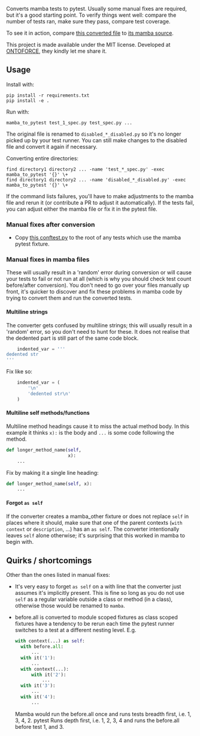Converts mamba tests to pytest. Usually some manual fixes are required, but it's a good starting point. To verify things went well: compare the number of tests ran, make sure they pass, compare test coverage.

To see it in action, compare [this converted file](./src/mamba_to_pytest/tests_manual/test_foo_example.py) to
[its mamba source](./src/mamba_to_pytest/tests_manual/test_foo_spec.py).

This project is made available under the MIT license. Developed at [ONTOFORCE](https://www.ontoforce.com/),
they kindly let me share it.


## Usage
Install with:

    pip install -r requirements.txt
    pip install -e .

Run with:

    mamba_to_pytest test_1_spec.py test_spec.py ...

The original file is renamed to `disabled_*_disabled.py` so it's no longer picked up by your test runner. You can still
make changes to the disabled file and convert it again if necessary.

Converting entire directories:

    find directory1 directory2 ... -name 'test_*_spec.py' -exec mamba_to_pytest '{}' \+ 
    find directory1 directory2 ... -name 'disabled_*_disabled.py' -exec mamba_to_pytest '{}' \+ 

If the command lists failures, you'll have to make adjustments to the mamba file and rerun it (or contribute a PR to
adjust it automatically). If the tests fail, you can adjust either the mamba file or fix it in the pytest file.


### Manual fixes after conversion
- Copy [this conftest.py](./src/mamba_to_pytest/tests_manual/conftest.py) to the root of any tests which use the mamba
  pytest fixture.


### Manual fixes in mamba files
These will usually result in a 'random' error during conversion or will cause your tests to fail or not run
at all (which is why you should check test count before/after conversion). You don't need to go over your files
manually up front, it's quicker to discover and fix these problems in mamba code by trying to convert them and run the
converted tests.

#### Multiline strings
The converter gets confused by multiline strings; this will usually result in a 'random' error, so you don't need to
hunt for these. It does not realise that the dedented part is still part of the same code block.

```python
    indented_var = '''
dedented str
'''
```

Fix like so:

```python
    indented_var = (
        '\n'
        'dedented str\n'
    )
```

#### Multiline self methods/functions
Multiline method headings cause it to miss the actual method body. In this example it thinks `x):` is the body and
`...` is some code following the method.

```python
def longer_method_name(self,
                       x):
    ...
```

Fix by making it a single line heading:

```python
def longer_method_name(self, x):
    ...
```


#### Forgot `as self`
If the converter creates a mamba_other fixture or does not replace `self` in places where it should, make sure that one
of the parent contexts (`with context` or `description`, ...) has an `as self`. The converter intentionally leaves `self`
alone otherwise; it's surprising that this worked in mamba to begin with.


## Quirks / shortcomings
Other than the ones listed in manual fixes:

- It's very easy to forget `as self` on a with line that the converter just assumes it's implicitly present. This is
  fine so long as you do not use `self` as a regular variable outside a class or method (in a class), otherwise those
  would be renamed to `mamba`.
- before.all is converted to module scoped fixtures as class scoped fixtures have a tendency to be rerun each time the
  pytest runner switches to a test at a different nesting level. E.g.

  ```python
  with context(...) as self:
    with before.all:
        ...
    with it('1'):
        ...
    with context(...):
        with it('2'):
            ...
    with it('3'):
        ...
    with it('4'):
        ...
  ```
  
  Mamba would run the before.all once and runs tests breadth first, i.e. 1, 3, 4, 2.
  pytest Runs depth first, i.e. 1, 2, 3, 4 and runs the before.all before test 1, and 3.